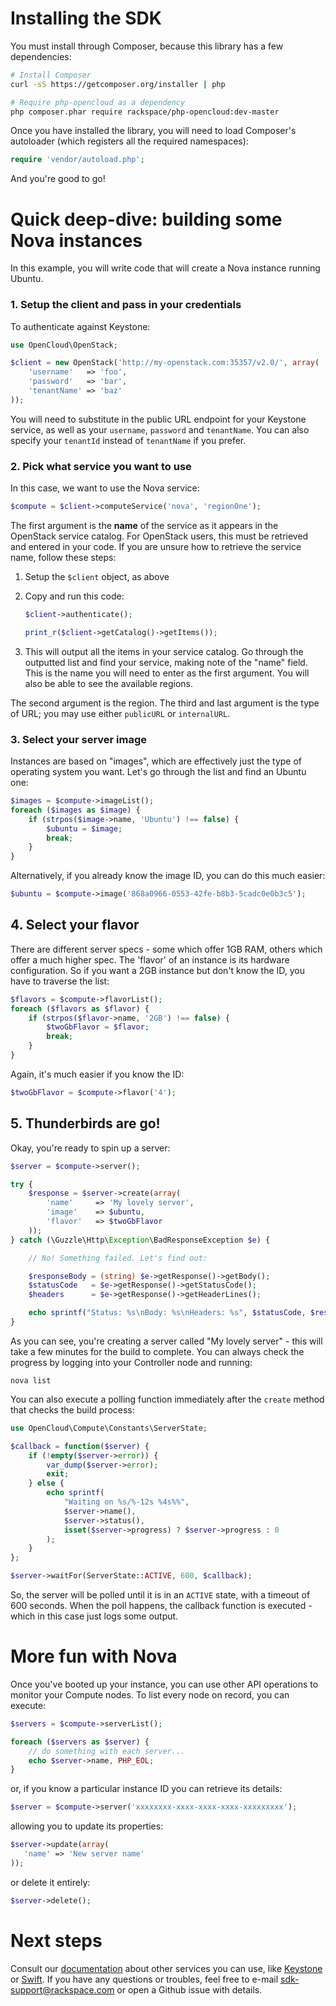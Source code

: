 # Installing the SDK

You must install through Composer, because this library has a few dependencies:

```bash
# Install Composer
curl -sS https://getcomposer.org/installer | php

# Require php-opencloud as a dependency
php composer.phar require rackspace/php-opencloud:dev-master
```

Once you have installed the library, you will need to load Composer's autoloader (which registers all the required
namespaces):

```php
require 'vendor/autoload.php';
```

And you're good to go!

# Quick deep-dive: building some Nova instances

In this example, you will write code that will create a Nova instance running Ubuntu.

### 1. Setup the client and pass in your credentials

To authenticate against Keystone:

```php
use OpenCloud\OpenStack;

$client = new OpenStack('http://my-openstack.com:35357/v2.0/', array(
    'username'   => 'foo',
    'password'   => 'bar',
    'tenantName' => 'baz'
));
```

You will need to substitute in the public URL endpoint for your Keystone service, as well as your `username`, `password`
and `tenantName`. You can also specify your `tenantId` instead of `tenantName` if you prefer.

### 2. Pick what service you want to use

In this case, we want to use the Nova service:

```php
$compute = $client->computeService('nova', 'regionOne');
```

The first argument is the __name__ of the service as it appears in the OpenStack service catalog. For OpenStack users, this must be retrieved and entered in your code. If you are unsure how to retrieve the service name, follow these steps:

1. Setup the `$client` object, as above
2. Copy and run this code:

   ```php
   $client->authenticate();

   print_r($client->getCatalog()->getItems());
   ``` 

3. This will output all the items in your service catalog. Go through the outputted list and find your service, making note of the "name" field. This is the name you will need to enter as the first argument. You will also be able to see the available regions.

The second argument is the region. The third and last argument is the type of URL; you may use either `publicURL` or `internalURL`.

### 3. Select your server image

Instances are based on "images", which are effectively just the type of operating system you want. Let's go through the
list and find an Ubuntu one:

```php
$images = $compute->imageList();
foreach ($images as $image) {
    if (strpos($image->name, 'Ubuntu') !== false) {
        $ubuntu = $image;
        break;
    }
}
```

Alternatively, if you already know the image ID, you can do this much easier:

```php
$ubuntu = $compute->image('868a0966-0553-42fe-b8b3-5cadc0e0b3c5');
```

## 4. Select your flavor

There are different server specs - some which offer 1GB RAM, others which offer a much higher spec. The 'flavor' of an
instance is its hardware configuration. So if you want a 2GB instance but don't know the ID, you have to traverse the list:

```php
$flavors = $compute->flavorList();
foreach ($flavors as $flavor) {
    if (strpos($flavor->name, '2GB') !== false) {
        $twoGbFlavor = $flavor;
        break;
    }
}
```

Again, it's much easier if you know the ID:

```php
$twoGbFlavor = $compute->flavor('4');
```

## 5. Thunderbirds are go!

Okay, you're ready to spin up a server:

```php
$server = $compute->server();

try {
    $response = $server->create(array(
        'name'     => 'My lovely server',
        'image'    => $ubuntu,
        'flavor'   => $twoGbFlavor
    ));
} catch (\Guzzle\Http\Exception\BadResponseException $e) {

    // No! Something failed. Let's find out:

    $responseBody = (string) $e->getResponse()->getBody();
    $statusCode   = $e->getResponse()->getStatusCode();
    $headers      = $e->getResponse()->getHeaderLines();

    echo sprintf("Status: %s\nBody: %s\nHeaders: %s", $statusCode, $responseBody, implode(', ', $headers));
}
```

As you can see, you're creating a server called "My lovely server" - this will take a few minutes for the build to
complete. You can always check the progress by logging into your Controller node and running:

`nova list`

You can also execute a polling function immediately after the `create` method that checks the build process:

```php
use OpenCloud\Compute\Constants\ServerState;

$callback = function($server) {
    if (!empty($server->error)) {
        var_dump($server->error);
        exit;
    } else {
        echo sprintf(
            "Waiting on %s/%-12s %4s%%",
            $server->name(),
            $server->status(),
            isset($server->progress) ? $server->progress : 0
        );
    }
};

$server->waitFor(ServerState::ACTIVE, 600, $callback);
```
So, the server will be polled until it is in an `ACTIVE` state, with a timeout of 600 seconds. When the poll happens, the
callback function is executed - which in this case just logs some output.

# More fun with Nova

Once you've booted up your instance, you can use other API operations to monitor your Compute nodes. To list every
node on record, you can execute:

```php
$servers = $compute->serverList();

foreach ($servers as $server) {
    // do something with each server...
    echo $server->name, PHP_EOL;
}
```

or, if you know a particular instance ID you can retrieve its details:

```php
$server = $compute->server('xxxxxxxx-xxxx-xxxx-xxxx-xxxxxxxxx');
```

allowing you to update its properties:

```php
$server->update(array(
   'name' => 'New server name'
));
```

or delete it entirely:

```php
$server->delete();
```

# Next steps

Consult our [documentation](https://github.com/rackspace/php-opencloud/tree/master/docs/userguide) about other services
you can use, like [Keystone](https://github.com/rackspace/php-opencloud/tree/master/docs/userguide/Identity) or
[Swift](https://github.com/rackspace/php-opencloud/tree/master/docs/userguide/ObjectStore). If you have any questions or
troubles, feel free to e-mail sdk-support@rackspace.com or open a Github issue with details.
